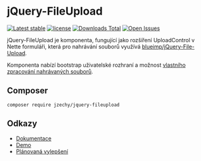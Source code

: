 # jQuery-FileUpload

[![Latest stable](https://img.shields.io/packagist/v/jzechy/jquery-fileupload.svg?style=flat-square)](https://packagist.org/packages/jzechy/jquery-fileupload)
[![license](https://img.shields.io/github/license/jzechy/jquery-fileupload.svg?style=flat-square)](https://github.com/JZechy/jQuery-FileUpload/blob/master/LICENSE)
[![Downloads Total](https://img.shields.io/packagist/dt/jzechy/jquery-fileupload.svg?style=flat-square)](https://packagist.org/packages/jzechy/jquery-fileupload)
[![Open Issues](https://img.shields.io/github/issues/jzechy/jquery-fileupload.svg?style=flat-square)](https://github.com/JZechy/jquery-fileupload/issues)

jQuery-FileUpload je komponenta, fungující jako rozšíření UploadControl v Nette formuláři, která pro nahrávání souborů využívá [blueimp/jQuery-File-Upload](https://github.com/blueimp/jQuery-File-Upload).

Komponenta nabízí bootstrap uživatelské rozhraní a možnost [vlastního zpracování nahrávaných souborů](https://github.com/JZechy/jQuery-FileUpload/wiki/Upload-model).

## Composer
```
composer require jzechy/jquery-fileupload
```

## Odkazy
* [Dokumentace](https://github.com/JZechy/jQuery-FileUpload/wiki)
* [Demo](http://zechy.cz/fileupload/)
* [Plánovaná vylepšení](https://github.com/JZechy/jQuery-FileUpload/wiki/Pl%C3%A1novan%C3%A1-vylep%C5%A1en%C3%AD)
